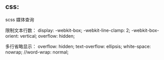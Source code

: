 ## css:
scss
媒体查询


限制文本行数：
    display: -webkit-box;
    -webkit-line-clamp: 2;
    -webkit-box-orient: vertical;
    overflow: hidden;

多行省略显示：
      overflow: hidden;
      text-overflow: ellipsis;
      white-space: nowrap;
      //word-wrap: normal;